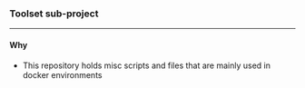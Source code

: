 ### Toolset sub-project

---


#### Why
* This repository holds misc scripts and files that are mainly used in docker environments
